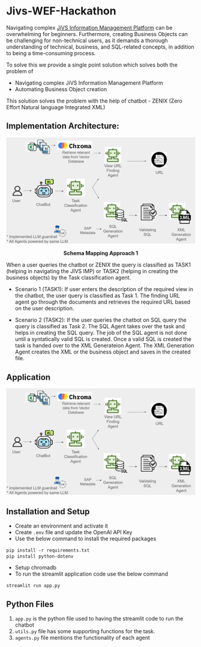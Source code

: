 # Jivs-WEF-Hackathon
Navigating complex [JiVS Information Management Platform](https://jivs.com/products/#imp) can be overwhelming for beginners. Furthermore, creating Business Objects can be challenging for non-technical users, as it demands a thorough understanding of technical, business, and SQL-related concepts, in addition to being a time-consuming process.

To solve this we provide a single point solution which solves both the problem of 
- Navigating complex JiVS Information Management Platform
- Automating Business Object creation

This solution solves the problem with the help of chatbot - ZENIX (Zero Effort Natural language Integrated XML)

## Implementation Architecture:

<p align="center">
  <img src="images/Architecture.png" width="800" />
</p>
<p align="center">
    <b>Schema Mapping Approach 1</b> 
</p>

When a user queries the chatbot or ZENIX the query is classified as TASK1 (helping in navigating the JIVS IMP) or TASK2 (helping in creating the business objects) by the Task classification agent. 
- Scenario 1 (TASK1):
  If user enters the description of the required view in the chatbot, the user query is classified as Task 1. The finding URL agent go through the documents and retrieves the required URL based on the user description.

- Scenario 2 (TASK2):
  If the user queries the chatbot on SQL query the query is classified as Task 2. The SQL Agent takes over the task and helps in creating the SQL query. The job of the SQL agent is not done until a syntatically valid SQL is created. Once a valid SQL is created the task is handed over to the XML Generateion Agent. The XML Generation Agent creates the XML or the business object and saves in the created file.

## Application
[![Watch the video](images/Architecture.png)](https://youtu.be/9eDWs87Rnok)



## Installation and Setup

- Create an environment and activate it
- Create `.env` file and update the OpenAI API Key
- Use the below command to install the required packages
```
pip install -r requirements.txt
pip install python-dotenv
```
- Setup chromadb
- To run the streamlit application code use the below command
```
streamlit run app.py
```

## Python Files

1. `app.py` is the python file used to having the streamlit code to run the chatbot
2. `utils.py` file has some supporting functions for the task.
3. `agents.py` file mentions the functionality of each agent
